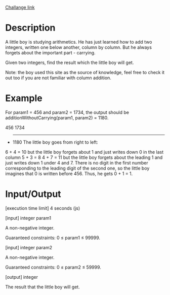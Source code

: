 [Challange link](https://codefights.com/arcade/code-arcade/loop-tunnel/xzeZqCQjpfDJuN72S)
# Description
A little boy is studying arithmetics. He has just learned how to add two integers, written one below another, column by column. But he always forgets about the important part - carrying.

Given two integers, find the result which the little boy will get.

Note: the boy used this site as the source of knowledge, feel free to check it out too if you are not familiar with column addition.

# Example

For param1 = 456 and param2 = 1734, the output should be
additionWithoutCarrying(param1, param2) = 1180.

   456
  1734
+ ____
  1180
The little boy goes from right to left:

6 + 4 = 10 but the little boy forgets about 1 and just writes down 0 in the last column
5 + 3 = 8
4 + 7 = 11 but the little boy forgets about the leading 1 and just writes down 1 under 4 and 7.
There is no digit in the first number corresponding to the leading digit of the second one, so the little boy imagines that 0 is written before 456. Thus, he gets 0 + 1 = 1.
# Input/Output

[execution time limit] 4 seconds (js)

[input] integer param1

A non-negative integer.

Guaranteed constraints:
0 ≤ param1 ≤ 99999.

[input] integer param2

A non-negative integer.

Guaranteed constraints:
0 ≤ param2 ≤ 59999.

[output] integer

The result that the little boy will get.